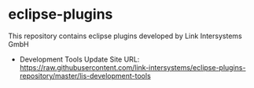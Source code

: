 eclipse-plugins
===============

This repository contains eclipse plugins developed by Link Intersystems GmbH

- Development Tools Update Site URL: https://raw.githubusercontent.com/link-intersystems/eclipse-plugins-repository/master/lis-development-tools